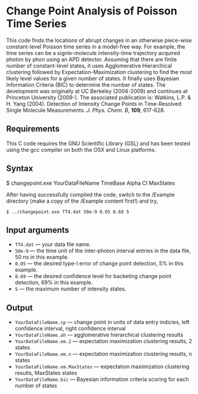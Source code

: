 # Change Point Analysis of Poisson Time Series
This code finds the locations of abrupt changes in an otherwise piece-wise constant-level Poisson time series in a model-free way. For example, the time series can be a signle-molecule intensity-time trajectory acquired photon by phon using an APD detector. Assuming that there are finite number of constant-level states, it uses Agglomerative Hierarchical clustering followed by Expectation-Maximization clustering to find the most likely level values for a given number of states. It finally uses Bayesian Information Criteria (BIC) to determine the number of states. The development was originally at UC Berkeley (2004-2009) and continues at Princeton University (2009-). The associated publication is: Watkins, L.P. & H. Yang (2004). Detection of Intensity Change Points in Time-Resolved Single Molecule Measurements. <em>J. Phys. Chem. B</em>, **109**, 617-628.

## Requirements
This C code requires the GNU Scientific Library (GSL) and has been tested using the gcc compiler on both the OSX and Linux platforms.

## Syntax
$ changepoint.exe YourDataFileName TimeBase Alpha CI MaxStates

After having successfully compiled the code, switch to the /Example directory (make a copy of the /Example content first!) and try,
```
$ ../changepoint.exe TT4.dat 50e-9 0.05 0.69 5
```

## Input arguments
* `TT4.dat` — your data file name.
* `50e-9` — the time unit of the inter-photon interval entries in the data file, 50 ns in this example.
* `0.05` — the desired type-I error of change point detection, 5% in this example.
* `0.69` — the desired confidence level for backeting change point detection, 69% in this example.
* `5` — the maximum number of intensity states.

## Output
* `YourDataFileName.cp` — change point in units of data entry indicies, left confidence interval, right confidence interval
* `YourDataFileName.ah` — agglomerative hierarchical clustering results
* `YourDataFileName.em.2` — expectation maximization clustering results, 2 states
* `YourDataFileName.em.n` — expectation maximization clustering results, n states
* `YourDataFileName.em.MaxStates` — expectation maximization clustering results, MaxStates states
* `YourDataFileName.bic` — Bayesian information criteria scoring for each number of states

